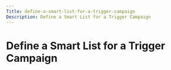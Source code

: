 ```yaml
---
Title: define-a-smart-list-for-a-trigger-campaign
Description: Define a Smart List for a Trigger Campaign
---
```


# Define a Smart List for a Trigger Campaign

